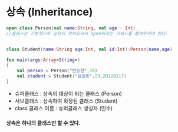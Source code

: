 # 상속 (Inheritance)

```kt
open class Person(val name:String, val age : Int)
//클래스는 기본적으로 상속이 막혀있어서 open이라는 키워드를 붙여주어야 한다.


class Student(name:String age:Int, val id:Int):Person(name,age)

fun main(args:Array<String>)
{
    val person = Person("변승현",19)
    val student = Student("김길동",23,20220117)
}
```

- 슈퍼클래스 : 상속의 대상이 되는 클래스 (Person)
- 서브클래스 : 상속하여 확장된 클래스 (Student)
- class 클래스 이름 : 슈퍼클래스 생성자 (인수)

#### 상속은 하나의 클래스만 할 수 있다.